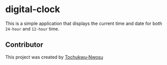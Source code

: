 # digital-clock

This is a simple application that displays the current time and date for both `24-hour` and `12-hour` time.

## Contributor

This project was created by [Tochukwu-Nwosu](https://github.com/Tochukwu-Nwosu)